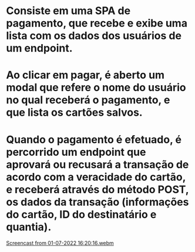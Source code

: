 # Consiste em uma SPA de pagamento, que recebe e exibe uma lista com os dados dos usuários de um endpoint.
# Ao clicar em pagar, é aberto um modal que refere o nome do usuário no qual receberá o pagamento, e que lista os cartões salvos.
# Quando o pagamento é efetuado, é percorrido um endpoint que aprovará ou recusará a transação de acordo com a veracidade do cartão, e receberá através do método POST, os dados da transação (informações do cartão, ID do destinatário e quantia).
[Screencast from 01-07-2022 16:20:16.webm](https://user-images.githubusercontent.com/104205613/177336210-1a46675e-be84-4ea9-9829-18948c51af05.webm)
